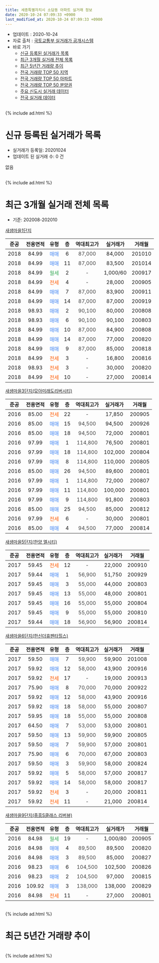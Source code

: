 ```yaml
---
title: 세종특별자치시 소담동 아파트 실거래 정보
date: 2020-10-24 07:09:33 +0900
last_modified_at: 2020-10-24 07:09:33 +0900
---
```


* 업데이트 : 2020-10-24
* 자료 출처 : [국토교통부 실거래가 공개시스템](http://rt.molit.go.kr)
* 바로 가기
    * [신규 등록된 실거래가 목록](#신규-등록된-실거래가-목록)
    * [최근 3개월 실거래 전체 목록](#최근-3개월-실거래-전체-목록)
    * [최근 5년간 거래량 추이](#최근-5년간-거래량-추이)
    * [전국 거래량 TOP 50 지역](https://inasie.github.io/apt-trade-info/최근-3개월-전국에서-가장-거래가-많이-발생한-지역)
    * [전국 거래량 TOP 50 아파트](https://inasie.github.io/apt-trade-info/최근-3개월-전국에서-가장-거래가-많이-발생한-아파트)
    * [전국 거래량 TOP 50 분양권](https://inasie.github.io/apt-trade-info/최근-3개월-전국에서-가장-거래가-많이-발생한-분양권)
    * [주요 신도시 실거래 데이터](https://inasie.github.io/apt-trade-info/주요-신도시)
    * [전국 실거래 데이터](https://inasie.github.io/apt-trade-info/전국)
<br>
{% include ad.html %}
<br>

# 신규 등록된 실거래가 목록
* 실거래가 등록일: 20201024
* 업데이트 된 실거래 수: 0 건

없음

<br>
{% include ad.html %}
<br>

# 최근 3개월 실거래 전체 목록
* 기준: 202008-202010


[새샘마을1단지](https://search.naver.com/search.naver?query=%EC%84%B8%EC%A2%85%ED%8A%B9%EB%B3%84%EC%9E%90%EC%B9%98%EC%8B%9C+%EC%86%8C%EB%8B%B4%EB%8F%99+%EC%83%88%EC%83%98%EB%A7%88%EC%9D%841%EB%8B%A8%EC%A7%80)

|준공|전용면적|유형|층|역대최고가|실거래가|거래월|
|:---:|:---:|:---:|:---:|:---:|:---:|:---:|
|2018|84.99|<span style="color:#4285f3">매매</span>|6|<span style="color:#444444">87,000</span>|84,000|201010|
|2018|84.99|<span style="color:#4285f3">매매</span>|11|<span style="color:#444444">87,000</span>|83,500|201014|
|2018|84.99|<span style="color:#34a853">월세</span>|2|<span style="color:#444444">-</span>|1,000/60|200917|
|2018|84.99|<span style="color:#ff5a00">전세</span>|4|<span style="color:#444444">-</span>|28,000|200905|
|2018|84.99|<span style="color:#4285f3">매매</span>|7|<span style="color:#444444">87,000</span>|83,900|200911|
|2018|84.99|<span style="color:#4285f3">매매</span>|14|<span style="color:#444444">87,000</span>|87,000|200919|
|2018|98.93|<span style="color:#4285f3">매매</span>|2|<span style="color:#444444">90,100</span>|80,000|200808|
|2018|98.93|<span style="color:#4285f3">매매</span>|6|<span style="color:#444444">90,100</span>|90,100|200803|
|2018|84.99|<span style="color:#4285f3">매매</span>|10|<span style="color:#444444">87,000</span>|84,900|200808|
|2018|84.99|<span style="color:#4285f3">매매</span>|14|<span style="color:#444444">87,000</span>|77,000|200820|
|2018|84.99|<span style="color:#4285f3">매매</span>|9|<span style="color:#444444">87,000</span>|85,000|200818|
|2018|84.99|<span style="color:#ff5a00">전세</span>|3|<span style="color:#444444">-</span>|16,800|200816|
|2018|98.93|<span style="color:#ff5a00">전세</span>|3|<span style="color:#444444">-</span>|30,000|200820|
|2018|84.99|<span style="color:#ff5a00">전세</span>|10|<span style="color:#444444">-</span>|27,000|200814|

[새샘마을3단지(모아미래도리버시티)](https://search.naver.com/search.naver?query=%EC%84%B8%EC%A2%85%ED%8A%B9%EB%B3%84%EC%9E%90%EC%B9%98%EC%8B%9C+%EC%86%8C%EB%8B%B4%EB%8F%99+%EC%83%88%EC%83%98%EB%A7%88%EC%9D%843%EB%8B%A8%EC%A7%80%28%EB%AA%A8%EC%95%84%EB%AF%B8%EB%9E%98%EB%8F%84%EB%A6%AC%EB%B2%84%EC%8B%9C%ED%8B%B0%29)

|준공|전용면적|유형|층|역대최고가|실거래가|거래월|
|:---:|:---:|:---:|:---:|:---:|:---:|:---:|
|2016|85.00|<span style="color:#ff5a00">전세</span>|22|<span style="color:#444444">-</span>|17,850|200905|
|2016|85.00|<span style="color:#4285f3">매매</span>|15|<span style="color:#444444">94,500</span>|94,500|200926|
|2016|85.00|<span style="color:#4285f3">매매</span>|18|<span style="color:#444444">94,500</span>|72,000|200801|
|2016|97.99|<span style="color:#4285f3">매매</span>|1|<span style="color:#444444">114,800</span>|76,500|200801|
|2016|97.99|<span style="color:#4285f3">매매</span>|18|<span style="color:#444444">114,800</span>|102,000|200804|
|2016|97.99|<span style="color:#4285f3">매매</span>|8|<span style="color:#444444">114,800</span>|110,000|200805|
|2016|85.00|<span style="color:#4285f3">매매</span>|26|<span style="color:#444444">94,500</span>|89,600|200801|
|2016|97.99|<span style="color:#4285f3">매매</span>|1|<span style="color:#444444">114,800</span>|72,000|200807|
|2016|97.99|<span style="color:#4285f3">매매</span>|11|<span style="color:#444444">114,800</span>|100,000|200801|
|2016|97.99|<span style="color:#4285f3">매매</span>|9|<span style="color:#444444">114,800</span>|91,800|200803|
|2016|85.00|<span style="color:#4285f3">매매</span>|25|<span style="color:#444444">94,500</span>|85,000|200812|
|2016|97.99|<span style="color:#ff5a00">전세</span>|6|<span style="color:#444444">-</span>|30,000|200801|
|2016|85.00|<span style="color:#4285f3">매매</span>|4|<span style="color:#444444">94,500</span>|77,000|200814|

[새샘마을5단지(한양 엘시티)](https://search.naver.com/search.naver?query=%EC%84%B8%EC%A2%85%ED%8A%B9%EB%B3%84%EC%9E%90%EC%B9%98%EC%8B%9C+%EC%86%8C%EB%8B%B4%EB%8F%99+%EC%83%88%EC%83%98%EB%A7%88%EC%9D%845%EB%8B%A8%EC%A7%80%28%ED%95%9C%EC%96%91+%EC%97%98%EC%8B%9C%ED%8B%B0%29)

|준공|전용면적|유형|층|역대최고가|실거래가|거래월|
|:---:|:---:|:---:|:---:|:---:|:---:|:---:|
|2017|59.45|<span style="color:#ff5a00">전세</span>|12|<span style="color:#444444">-</span>|22,000|200910|
|2017|59.44|<span style="color:#4285f3">매매</span>|1|<span style="color:#444444">56,900</span>|51,750|200929|
|2017|59.45|<span style="color:#4285f3">매매</span>|3|<span style="color:#444444">55,000</span>|44,000|200803|
|2017|59.45|<span style="color:#4285f3">매매</span>|13|<span style="color:#444444">55,000</span>|48,000|200801|
|2017|59.45|<span style="color:#4285f3">매매</span>|16|<span style="color:#444444">55,000</span>|55,000|200804|
|2017|59.45|<span style="color:#4285f3">매매</span>|9|<span style="color:#444444">55,000</span>|55,000|200810|
|2017|59.44|<span style="color:#4285f3">매매</span>|18|<span style="color:#444444">56,900</span>|56,900|200814|

[새샘마을6단지(한신더휴펜타힐스)](https://search.naver.com/search.naver?query=%EC%84%B8%EC%A2%85%ED%8A%B9%EB%B3%84%EC%9E%90%EC%B9%98%EC%8B%9C+%EC%86%8C%EB%8B%B4%EB%8F%99+%EC%83%88%EC%83%98%EB%A7%88%EC%9D%846%EB%8B%A8%EC%A7%80%28%ED%95%9C%EC%8B%A0%EB%8D%94%ED%9C%B4%ED%8E%9C%ED%83%80%ED%9E%90%EC%8A%A4%29)

|준공|전용면적|유형|층|역대최고가|실거래가|거래월|
|:---:|:---:|:---:|:---:|:---:|:---:|:---:|
|2017|59.50|<span style="color:#4285f3">매매</span>|7|<span style="color:#444444">59,900</span>|59,900|201008|
|2017|59.92|<span style="color:#4285f3">매매</span>|12|<span style="color:#444444">58,000</span>|43,900|200916|
|2017|59.92|<span style="color:#ff5a00">전세</span>|17|<span style="color:#444444">-</span>|19,000|200913|
|2017|75.90|<span style="color:#4285f3">매매</span>|8|<span style="color:#444444">70,000</span>|70,000|200922|
|2017|59.92|<span style="color:#4285f3">매매</span>|12|<span style="color:#444444">58,000</span>|43,900|200916|
|2017|59.92|<span style="color:#4285f3">매매</span>|18|<span style="color:#444444">58,000</span>|55,000|200807|
|2017|59.95|<span style="color:#4285f3">매매</span>|18|<span style="color:#444444">55,000</span>|55,000|200808|
|2017|64.50|<span style="color:#4285f3">매매</span>|7|<span style="color:#444444">53,000</span>|53,000|200801|
|2017|59.50|<span style="color:#4285f3">매매</span>|13|<span style="color:#444444">59,900</span>|59,900|200805|
|2017|59.50|<span style="color:#4285f3">매매</span>|7|<span style="color:#444444">59,900</span>|57,000|200801|
|2017|75.90|<span style="color:#4285f3">매매</span>|6|<span style="color:#444444">70,000</span>|67,000|200803|
|2017|59.50|<span style="color:#4285f3">매매</span>|3|<span style="color:#444444">59,900</span>|58,000|200824|
|2017|59.92|<span style="color:#4285f3">매매</span>|5|<span style="color:#444444">58,000</span>|57,000|200817|
|2017|59.92|<span style="color:#4285f3">매매</span>|14|<span style="color:#444444">58,000</span>|58,000|200817|
|2017|59.92|<span style="color:#ff5a00">전세</span>|3|<span style="color:#444444">-</span>|20,000|200811|
|2017|59.92|<span style="color:#ff5a00">전세</span>|11|<span style="color:#444444">-</span>|21,000|200814|


<script async src="//pagead2.googlesyndication.com/pagead/js/adsbygoogle.js"></script>
<!-- 기본 -->
<ins class="adsbygoogle"
     style="display:block"
     data-ad-client="ca-pub-2446590836940007"
     data-ad-slot="1659523306"
     data-ad-format="auto"
     data-full-width-responsive="true"></ins>
<script>
(adsbygoogle = window.adsbygoogle || []).push({});
</script>


[새샘마을9단지(중흥S클래스 리버뷰)](https://search.naver.com/search.naver?query=%EC%84%B8%EC%A2%85%ED%8A%B9%EB%B3%84%EC%9E%90%EC%B9%98%EC%8B%9C+%EC%86%8C%EB%8B%B4%EB%8F%99+%EC%83%88%EC%83%98%EB%A7%88%EC%9D%849%EB%8B%A8%EC%A7%80%28%EC%A4%91%ED%9D%A5S%ED%81%B4%EB%9E%98%EC%8A%A4+%EB%A6%AC%EB%B2%84%EB%B7%B0%29)

|준공|전용면적|유형|층|역대최고가|실거래가|거래월|
|:---:|:---:|:---:|:---:|:---:|:---:|:---:|
|2016|84.98|<span style="color:#34a853">월세</span>|19|<span style="color:#444444">-</span>|1,000/80|200905|
|2016|84.98|<span style="color:#4285f3">매매</span>|4|<span style="color:#444444">89,500</span>|89,500|200820|
|2016|84.98|<span style="color:#4285f3">매매</span>|3|<span style="color:#444444">89,500</span>|85,000|200827|
|2016|98.23|<span style="color:#4285f3">매매</span>|6|<span style="color:#444444">104,500</span>|102,500|200826|
|2016|98.23|<span style="color:#4285f3">매매</span>|2|<span style="color:#444444">104,500</span>|97,000|200815|
|2016|109.92|<span style="color:#4285f3">매매</span>|3|<span style="color:#444444">138,000</span>|138,000|200829|
|2016|84.98|<span style="color:#ff5a00">전세</span>|11|<span style="color:#444444">-</span>|27,000|200801|


<br>
{% include ad.html %}
<br>

# 최근 5년간 거래량 추이


<div style="width:100%;">
    <canvas id="deal_progress" height="200"></canvas>
</div>

<script>
new Chart(document.getElementById("deal_progress"), {
    type: 'line',
    data: {
        labels: ['201510','201511','201512','201601','201602','201603','201604','201605','201606','201607','201608','201609','201610','201611','201612','201701','201702','201703','201704','201705','201706','201707','201708','201709','201710','201711','201712','201801','201802','201803','201804','201805','201806','201807','201808','201809','201810','201811','201812','201901','201902','201903','201904','201905','201906','201907','201908','201909','201910','201911','201912','202001','202002','202003','202004','202005','202006','202007','202008','202009','202010'],
        datasets: [{
            label: '매매',
            pointRadius: 1,
            data: [0, 0, 0, 0, 0, 0, 0, 0, 0, 0, 0, 3, 16, 11, 6, 4, 4, 4, 10, 11, 7, 7, 5, 1, 3, 1, 2, 11, 15, 30, 12, 10, 8, 8, 8, 14, 10, 10, 11, 8, 8, 4, 14, 15, 13, 21, 18, 28, 37, 99, 166, 42, 48, 27, 17, 38, 112, 82, 34, 7, 3],
            borderColor: "rgba(255, 201, 14, 1)",
            backgroundColor: "rgba(255, 201, 14, 0.5)",
            fill: false,
            lineTension: 0
        },{
            label: '전월세',
            pointRadius: 1,
            data: [0, 0, 0, 7, 0, 12, 14, 8, 33, 60, 90, 94, 100, 45, 30, 36, 67, 54, 29, 21, 20, 17, 45, 93, 100, 84, 81, 81, 26, 25, 17, 26, 12, 4, 0, 0, 0, 2, 1, 0, 1, 3, 3, 3, 2, 4, 9, 2, 16, 10, 7, 9, 11, 6, 4, 8, 4, 8, 7, 6, 0],
            borderColor: "rgba(0, 141, 185, 1)",
            backgroundColor: "rgba(0, 141, 185, 0.5)",
            fill: false,
            lineTension: 0
        }
        ]
    },
    options: {
        responsive: true,
        title: {
            display: false
        },
        tooltips: {
            mode: 'index',
            intersect: false
        },
        hover: {
            mode: 'nearest',
            intersect: true
        },
        scales: {
            xAxes: [{
                display: true,
                scaleLabel: {
                    display: true,
                    labelString: '년/월'
                }
            }],
            yAxes: [{
                display: true,
                ticks: {
                    suggestedMin: 0,
                },
                scaleLabel: {
                    display: true,
                    labelString: '실거래 수'
                }
            }]
        }
    }
});

</script>


<br>
{% include ad.html %}
<br>

